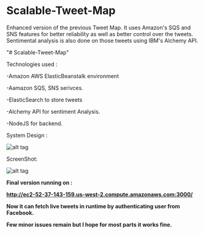# Scalable-Tweet-Map
Enhanced version of the previous Tweet Map. It uses Amazon's SQS and SNS features for better reliability as well as better control over the tweets. Sentimental analysis is also done on those tweets using IBM's Alchemy API.

"# Scalable-Tweet-Map"

Technologies used : 

-Amazon AWS ElasticBeanstalk environment

-Aamazon SQS, SNS serivces.

-ElasticSearch to store tweets

-Alchemy API for sentiment Analysis.

-NodeJS for backend.

System Design :

![alt tag](http://i.imgur.com/ouIDUJT.png)

ScreenShot:

![alt tag](http://i.imgur.com/s4rSXvi.gif)

<b>Final version running on :

http://ec2-52-37-143-159.us-west-2.compute.amazonaws.com:3000/

Now it can fetch live tweets in runtime by authenticating user from Facebook.

Few minor issues remain but I hope for most parts it works fine.
